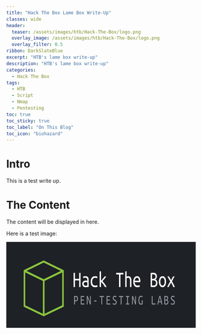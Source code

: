 ```yaml
---
title: "Hack The Box Lame Box Write-Up"
classes: wide
header:
  teaser: /assets/images/htb/Hack-The-Box/logo.png
  overlay_image: /assets/images/htb/Hack-The-Box/logo.png
  overlay_filter: 0.5
ribbon: DarkSlateBlue
excerpt: "HTB's lame box write-up"
description: "HTB's lame box write-up"
categories:
  - Hack The Box
tags:
  - HTB
  - Script
  - Nmap
  - Pentesting
toc: true
toc_sticky: true
toc_label: "On This Blog"
toc_icon: "biohazard"
---
```


# Intro
This is a test write up.

# The Content
The content will be displayed in here.

Here is a test image:

![image.png](/assets/images/htb/Hack-The-Box/logo.png)
